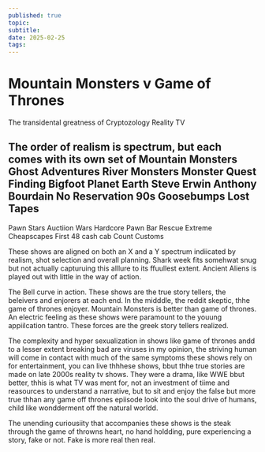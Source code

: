 ```yaml
---
published: true
topic: 
subtitle: 
date: 2025-02-25
tags: 
---
```

# Mountain Monsters v Game of Thrones


The transidental greatness of Cryptozology Reality TV

The order of realism is spectrum, but each comes with its own set of 
Mountain Monsters
Ghost Adventures
River Monsters
Monster Quest
Finding Bigfoot
Planet Earth
Steve Erwin
Anthony Bourdain No Reservation
90s Goosebumps
Lost Tapes
-----------------------
Pawn Stars
Auctiion Wars
Hardcore Pawn
Bar Rescue
Extreme Cheapscapes
First 48
cash cab
Count Customs


These shows are aligned on both an X and a Y spectrum indiicated by realism, shot selection and overall planning. Shark week fits somehwat snug but not actually capturuing this alllure to its ffuullest extent. Ancient Aliens is played out with little in the way of action.

The Bell curve in action. These shows are the true story tellers, the beleivers and enjorers at each end. In the midddle, the reddit skeptic, thhe game of thrones enjoyer. Mountain Monsters is better than game of thrones. An electric feeling as these shows were paramount to the youung appiilcation tantro. These forces are the greek story tellers realized.

The complexity and hyper sexualization in shows like game of thrones andd to a lesser extent breaking bad are viruses in my opinion, the striving human will come in contact with much of the same symptoms these shows rely on for entertainment, you can live thhhese shows, bbut thhe true stories are made on late 2000s reality tv shows. They were a drama, like WWE bbut better, thhis is what TV was ment for, not an investment of tiime and reasources to understand a narrative, but to sit and enjoy the false but more true thhan any game off thrones epiisode look into the soul drive of humans, child like wondderment off the natural worldd.

The unending curiousiity that accompanies these shows is the steak through the game of throwns heart, no hand holdding, pure experiencing a story, fake or  not. Fake is more real then real.